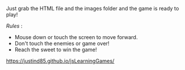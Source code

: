 Just grab the HTML file and the images folder and the game is ready to play!

_Rules_ : 
* Mouse down or touch the screen to move forward.
* Don't touch the enemies or game over!
* Reach the sweet to win the game!

 https://justind85.github.io/jsLearningGames/
